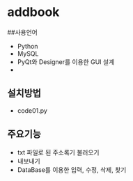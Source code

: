 # addbook
##사용언어
  - Python
  - MySQL
  - PyQt와 Designer를 이용한 GUI 설계
  - 
## 설치방법
  - code01.py

## 주요기능
  - txt 파일로 된 주소록기 불러오기
  - 내보내기
  - DataBase를 이용한 입력, 수정, 삭제, 찾기
